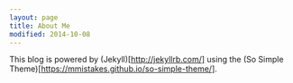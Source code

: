 ```yaml
---
layout: page
title: About Me
modified: 2014-10-08
---
```


This blog is powered by (Jekyll)[http://jekyllrb.com/] using the (So Simple Theme)[https://mmistakes.github.io/so-simple-theme/].
